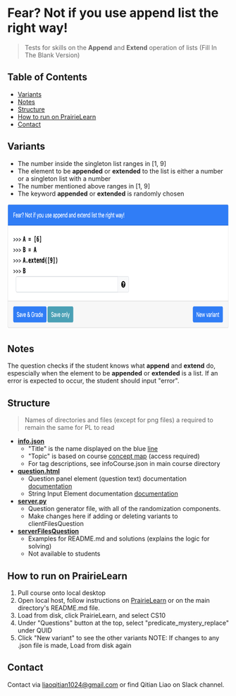 # Fear? Not if you use append list the right way!
> Tests for skills on the **Append** and **Extend** operation of lists (Fill In The Blank Version) 

## Table of Contents
- [Variants](#variants)
- [Notes](#Notes)
- [Structure](#structure)
- [How to run on PrairieLearn](#how-to-run-on-prairielearn)
- [Contact](#Contact)
​
## Variants
- The number inside the singleton list ranges in [1, 9]
- The element to be **appended** or **extended** to the list is either a number or a singleton list with a number 
- The number mentioned above ranges in [1, 9]
- The keyword **appended** or **extended** is randomly chosen

<img src="serverFilesQuestion/demo.png"
width="800" height="285"/>

## Notes
The question checks if the student knows what **append** and **extend** do, espescially when the element to be **appended** or **extended** is a list. If an error is expected to occur, the student should input "error". 

## Structure
> Names of directories and files (except for png files) a required to remain the same for PL to read
​
- [**info.json**](info.json)
  - "Title" is the name displayed on the blue [line](#part-1)
  - "Topic" is based on course [concept map](https://docs.google.com/document/d/1B4QBVE2CvoQNXok986j8sVsMYb9662Nd8bFI9nIIj4g/edit) (access required)
  - For tag descriptions, see infoCourse.json in main course directory
​
- [**question.html**](question.html)
  - Question panel element (question text) documentation [documentation](https://prairielearn.readthedocs.io/en/latest/elements/#pl-question-panel-element)
  - String Input Element documentation [documentation](https://prairielearn.readthedocs.io/en/latest/elements/#pl-string-input-element)
​
- [**server.py**](server.py)
  - Question generator file, with all of the randomization components.
  - Make changes here if adding or deleting variants to clientFilesQuestion
​
- [**serverFilesQuestion**](serverFilesQuestion)
  - Examples for README.md and solutions (explains the logic for solving)
  - Not available to students

## How to run on PrairieLearn
1. Pull course onto local desktop
2. Open local host, follow instructions on [PrairieLearn](https://prairielearn.readthedocs.io/en/latest/installing/) or on the main directory's README.md file.
3. Load from disk, click PrairieLearn, and select CS10
4. Under "Questions" button at the top, select "predicate_mystery_replace" under QUID
5. Click "New variant" to see the other variants 
NOTE: If changes to any .json file is made, Load from disk again
​

## Contact
Contact via liaoqitian1024@gmail.com or find Qitian Liao on Slack channel. 
